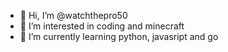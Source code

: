 - 👋 Hi, I’m @watchthepro50
- 👀 I’m interested in coding and minecraft
- 🌱 I’m currently learning python, javasript and go
